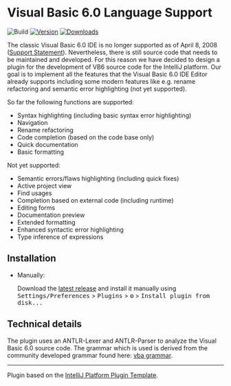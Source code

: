 # Visual Basic 6.0 Language Support

![Build](https://github.com/Tyrrx/vb6-language/workflows/Build/badge.svg)
[![Version](https://img.shields.io/jetbrains/plugin/v/PLUGIN_ID.svg)](https://plugins.jetbrains.com/plugin/PLUGIN_ID)
[![Downloads](https://img.shields.io/jetbrains/plugin/d/PLUGIN_ID.svg)](https://plugins.jetbrains.com/plugin/PLUGIN_ID)

[//]: # (## Template ToDo list)

[//]: # (- [x] Create a new [IntelliJ Platform Plugin Template][template] project.)

[//]: # (- [ ] Get known with the [template documentation][template].)

[//]: # (- [ ] Verify the [pluginGroup]&#40;/gradle.properties&#41;, [plugin ID]&#40;/src/main/resources/META-INF/plugin.xml&#41; and [sources package]&#40;/src/main/kotlin&#41;.)

[//]: # (- [ ] Review the [Legal Agreements]&#40;https://plugins.jetbrains.com/docs/marketplace/legal-agreements.html&#41;.)

[//]: # (- [ ] [Publish a plugin manually]&#40;https://plugins.jetbrains.com/docs/intellij/publishing-plugin.html?from=IJPluginTemplate&#41; for the first time.)

[//]: # (- [ ] Set the Plugin ID in the above README badges.)

[//]: # (- [ ] Set the [Deployment Token]&#40;https://plugins.jetbrains.com/docs/marketplace/plugin-upload.html&#41;.)

[//]: # (- [ ] Click the <kbd>Watch</kbd> button on the top of the [IntelliJ Platform Plugin Template][template] to be notified about releases containing new features and fixes.)

<!-- Plugin description -->
The classic Visual Basic 6.0 IDE is no longer supported as of April 8, 2008 ([Support Statement](https://docs.microsoft.com/en-us/previous-versions/visualstudio/visual-basic-6/visual-basic-6-support-policy)).
Nevertheless, there is still source code that needs to be maintained and developed.
For this reason we have decided to design a plugin for the development 
of VB6 source code for the IntelliJ platform. 
Our goal is to implement all the features that the Visual Basic 6.0 IDE Editor
already supports including some modern features like e.g. rename 
refactoring and semantic error highlighting (not yet supported).

So far the following functions are supported:

- Syntax highlighting (including basic syntax error highlighting)
- Navigation
- Rename refactoring
- Code completion (based on the code base only)
- Quick documentation
- Basic formatting

Not yet supported:

- Semantic errors/flaws highlighting (including quick fixes)
- Active project view
- Find usages
- Completion based on external code (including runtime)
- Editing forms
- Documentation preview
- Extended formatting
- Enhanced syntactic error highlighting
- Type inference of expressions
<!-- Plugin description end -->

## Installation

[//]: # (- Using IDE built-in plugin system:)

[//]: # (  )
[//]: # (  <kbd>Settings/Preferences</kbd> > <kbd>Plugins</kbd> > <kbd>Marketplace</kbd> > <kbd>Search for "vb6-language"</kbd> >)

[//]: # (  <kbd>Install Plugin</kbd>)
  
- Manually:

  Download the [latest release](https://github.com/Tyrrx/vb6-language/releases/latest) and install it manually using
  <kbd>Settings/Preferences</kbd> > <kbd>Plugins</kbd> > <kbd>⚙️</kbd> > <kbd>Install plugin from disk...</kbd>

## Technical details

The plugin uses an ANTLR-Lexer and ANTLR-Parser to analyze the Visual Basic 6.0 source code.
The grammar which is used is derived from the community developed grammar found here: [vba grammar](https://github.com/antlr/grammars-v4/tree/master/vba).

---
Plugin based on the [IntelliJ Platform Plugin Template][template].

[template]: https://github.com/JetBrains/intellij-platform-plugin-template
